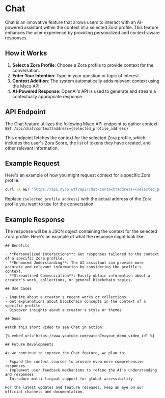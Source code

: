 # Chat

Chat is an innovative feature that allows users to interact with an AI-powered assistant within the context of a selected Zora profile. This feature enhances the user experience by providing personalized and context-aware responses.

## How it Works

1. **Select a Zora Profile**: Choose a Zora profile to provide context for the conversation.
2. **Enter Your Intention**: Type in your question or topic of interest.
3. **Context Addition**: The system automatically adds relevant context using the Myco API.
4. **AI-Powered Response**: OpenAI's API is used to generate and stream a contextually appropriate response.

## API Endpoint

The Chat feature utilizes the following Myco API endpoint to gather context:
`GET /api/chat/context?address={selected_profile_address}`

This endpoint fetches the context for the selected Zora profile, which includes the user's Zora Score, the list of tokens they have created, and other relevant information.

## Example Request

Here's an example of how you might request context for a specific Zora profile:

```bash
curl -X GET "https://api.myco.wtf/api/chat/context?address={selected_profile_address}"
```

Replace `{selected_profile_address}` with the actual address of the Zora profile you want to use for the conversation.

## Example Response

The response will be a JSON object containing the context for the selected Zora profile. Here's an example of what the response might look like:

```
## Benefits

- **Personalized Interactions**: Get responses tailored to the context of a specific Zora profile.
- **Enhanced Understanding**: The AI assistant can provide more accurate and relevant information by considering the profile's context.
- **Streamlined Communication**: Easily obtain information about a creator's work, collections, or general blockchain topics.

## Use Cases

- Inquire about a creator's recent works or collections
- Get explanations about blockchain concepts in the context of a specific profile
- Discover insights about a creator's style or themes

## Demo

Watch this short video to see Chat in action:

{% embed url="https://www.youtube.com/watch?v=your_demo_video_id" %}

## Future Developments

As we continue to improve the Chat feature, we plan to:

- Expand the context sources to provide even more comprehensive responses
- Implement user feedback mechanisms to refine the AI's understanding and responses
- Introduce multi-lingual support for global accessibility

For the latest updates and feature releases, keep an eye on our official channels and documentation.
```
